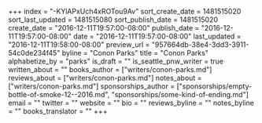 +++
index = "-KYlAPxUch4xROTou9Av"
sort_create_date = 1481515020
sort_last_updated = 1481515080
sort_publish_date = 1481515020
create_date = "2016-12-11T19:57:00-08:00"
publish_date = "2016-12-11T19:57:00-08:00"
date = "2016-12-11T19:57:00-08:00"
last_updated = "2016-12-11T19:58:00-08:00"
preview_url = "957664db-38e4-3dd3-3911-54c0de234f45"
byline = "Conon Parks"
title = "Conon Parks"
alphabetize_by = "parks"
is_draft = ""
is_seattle_pnw_writer = true
written_about = ""
books_author = ["writers/conon-parks.md"]
reviews_about = ["writers/conon-parks.md"]
notes_about = ["writers/conon-parks.md"]
sponsorships_author = ["sponsorships/empty-bottle-of-smoke-12--2016.md", "sponsorships/some-kind-of-ending.md"]
email = ""
twitter = ""
website = ""
bio = ""
reviews_byline = ""
notes_byline = ""
books_translator = ""
+++
